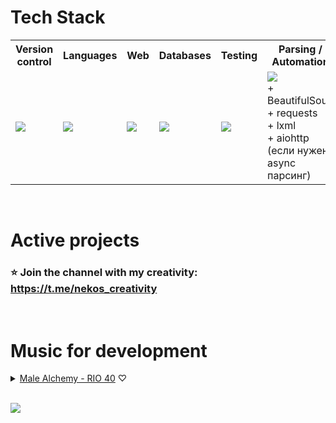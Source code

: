 # Tech Stack
<table>
  <tr>
    <th>Version control</th>
    <th>Languages</th>
    <th>Web</th>
    <th>Databases</th>
    <th>Testing</th>
    <th>Parsing / Automation</th>
  </tr>
  <tr>
    <td>
      <a href="https://skillicons.dev">
        <img src="https://skillicons.dev/icons?i=git,github" />
      </a>
    </td>
    <td>
      <a href="https://skillicons.dev">
        <img src="https://skillicons.dev/icons?i=python,js" />
      </a>
    </td>
    <td>
      <a href="https://skillicons.dev">
        <img src="https://skillicons.dev/icons?i=django,css,scss,html,bootstrap,svg" />
      </a>
    </td>
    <td>
      <a href="https://skillicons.dev">
        <img src="https://skillicons.dev/icons?i=postgres,sqlite" />
      </a>
    </td>
    <td>
      <a href="https://skillicons.dev">
        <img src="https://skillicons.dev/icons?i=selenium,pytest" />
      </a>
    </td>
    <td>
      <a href="https://skillicons.dev">
        <img src="https://skillicons.dev/icons?i=selenium,py,playwright" />
      </a><br/>
      + BeautifulSoup<br/>
      + requests<br/>
      + lxml<br/>
      + aiohttp (если нужен async парсинг)
    </td>
  </tr>
</table>
<br />


# Active projects
### ⭐ Join the channel with my creativity: https://t.me/nekos_creativity
<br />


# Music for development
<details>
  <summary>
    <a href='https://www.youtube.com/watch?v=ThIN3Av9Qw0'>Male Alchemy - RIO 40</a> ♡
  </summary>
  <img src='https://github.com/GeekNekoS/GeekNekoS/assets/116801392/c3696000-eeb4-4f48-896d-a4c8afbb80dd'></img>
</details> 
<br />

![](https://komarev.com/ghpvc/?username=GeekNekoS&color=grey)

